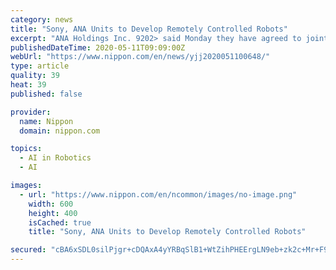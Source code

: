 ```yaml
---
category: news
title: "Sony, ANA Units to Develop Remotely Controlled Robots"
excerpt: "ANA Holdings Inc. 9202> said Monday they have agreed to jointly develop next-generation remotely controlled robots. The robots are expected to facilitate online communications and labor-saving efforts during the coronavirus pandemic."
publishedDateTime: 2020-05-11T09:09:00Z
webUrl: "https://www.nippon.com/en/news/yjj2020051100648/"
type: article
quality: 39
heat: 39
published: false

provider:
  name: Nippon
  domain: nippon.com

topics:
  - AI in Robotics
  - AI

images:
  - url: "https://www.nippon.com/en/ncommon/images/no-image.png"
    width: 600
    height: 400
    isCached: true
    title: "Sony, ANA Units to Develop Remotely Controlled Robots"

secured: "cBA6xSDL0silPjgr+cDQAxA4yYRBqSlB1+WtZihPHEErgLN9eb+zk2c+Mr+F96IIZi2FGZvrSb0aeYfOnA6poDACWmG7fKQxCt4kLLt28p3fSZ1p3knzY3Ei+iGbCiWm9z4X7P7BjNuZhZICZeaKt5JwDVFJb1mVI1xoWGcPMNTKPH6J1RayCbg3H0yyZozolos7gknNc8dMiYyZparanhZI0VMkUOUtLUXcMVsVDatcrpbFMCOUjO6eewA00BL7ZEyI8GzyX3u7xY7ib2LJhLRlMaF0R6pLPeh8CywFpbLa8HbJgMlpAjfd6lW9YLOQ;dMdgN3vuUsoJmlTvskLmJw=="
---
```


